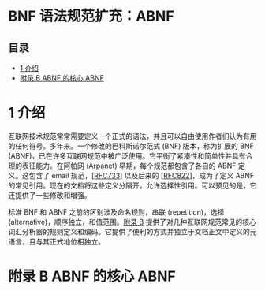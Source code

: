 #  BNF 语法规范扩充：ABNF

## 目录

* [1 介绍](#1)
* [附录 B ABNF 的核心 ABNF](#appendix-B)

# <a name="1" /> 1 介绍

互联网技术规范常常需要定义一个正式的语法，并且可以自由使用作者们认为有用的任何符号。多年来。一个修改的巴科斯诺尔范式 (BNF) 版本，称为扩展的 BNF (ABNF)，已在许多互联网规范中被广泛使用。它平衡了紧凑性和简单性并具有合理的表征能力。在阿帕网 (Arpanet) 早期，每个规范都包含了各自的 ABNF 定义。这包含了 email 规范，[[RFC733](https://tools.ietf.org/html/rfc733)] 以及后来的 [[RFC822](https://tools.ietf.org/html/rfc822)]，成为了定义 ABNF 的常见引用。现在的文档将这些定义分隔开，允许选择性引用。可以预见的是，它还提供了一些修改和增强。

标准 BNF 和 ABNF 之前的区别涉及命名规则，串联 (repetition)，选择 (alternative)，顺序独立，和值范围。[附录 B](#appendix-B) 提供了对几种互联网规范常见的核心词汇分析器的规则定义和编码。它提供了便利的方式并独立于文档正文中定义的元语言，且与其正式地位相独立。

# <a name="appendix-B" /> 附录 B ABNF 的核心 ABNF